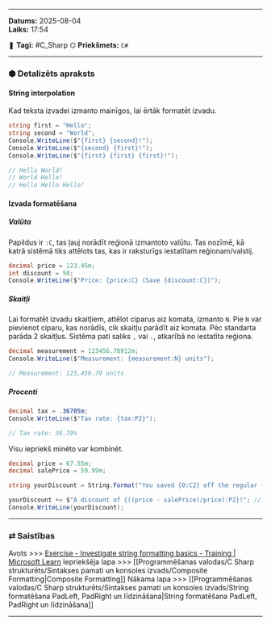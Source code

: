 ___

**Datums:** 2025-08-04   
**Laiks:** 17:54 

❚ **Tagi:** #C_Sharp 
⌬ **Priekšmets:**  `C#`

---
### ⬢ Detalizēts apraksts
#### String interpolation

Kad teksta izvadei izmanto mainīgos, lai ērtāk formatēt izvadu.

```csharp
string first = "Hello";
string second = "World";
Console.WriteLine($"{first} {second}!");
Console.WriteLine($"{second} {first}!");
Console.WriteLine($"{first} {first} {first}!");

// Hello World!
// World Hello!
// Hello Hello Hello!
```

#### Izvada formatēšana

##### Valūta

Papildus ir `:C`, tas ļauj norādīt reģionā izmantoto valūtu. Tas nozīmē, kā katrā sistēmā tiks attēlots tas, kas ir raksturīgs iestatītam reģionam/valstij.

```csharp
decimal price = 123.45m;
int discount = 50;
Console.WriteLine($"Price: {price:C} (Save {discount:C})");
```

##### Skaitļi

Lai formatēt izvadu skaitļiem, attēlot ciparus aiz komata, izmanto `N`. Pie `N` var pievienot ciparu, kas norādīs, cik skaitļu parādīt aiz komata. Pēc standarta parāda 2 skaitļus. Sistēma pati saliks `,` vai `.`, atkarībā no iestatīta reģiona.

```csharp
decimal measurement = 123456.78912m;
Console.WriteLine($"Measurement: {measurement:N} units");

// Measurement: 123,456.79 units
```

##### Procenti

```csharp
decimal tax = .36785m;
Console.WriteLine($"Tax rate: {tax:P2}");

// Tax rate: 36.79%
```

Visu iepriekš minēto var kombinēt.

```csharp
decimal price = 67.55m;
decimal salePrice = 59.99m;

string yourDiscount = String.Format("You saved {0:C2} off the regular {1:C2} price. ", (price - salePrice), price);

yourDiscount += $"A discount of {((price - salePrice)/price):P2}!"; //inserted
Console.WriteLine(yourDiscount);
```

---
### ⇄ Saistības

Avots >>> [Exercise - Investigate string formatting basics - Training \| Microsoft Learn](https://learn.microsoft.com/en-us/training/modules/csharp-format-strings/2-string-formatting-basics)
Iepriekšēja lapa >>> [[Programmēšanas valodas/C Sharp strukturēts/Sintakses pamati un konsoles izvads/Composite Formatting|Composite Formatting]]
Nākama lapa >>> [[Programmēšanas valodas/C Sharp strukturēts/Sintakses pamati un konsoles izvads/String formatēšana PadLeft, PadRight un līdzināšana|String formatēšana PadLeft, PadRight un līdzināšana]]

___